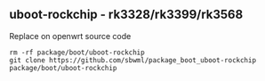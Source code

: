 ## uboot-rockchip - rk3328/rk3399/rk3568

Replace on openwrt source code

```shell
rm -rf package/boot/uboot-rockchip
git clone https://github.com/sbwml/package_boot_uboot-rockchip package/boot/uboot-rockchip
```
